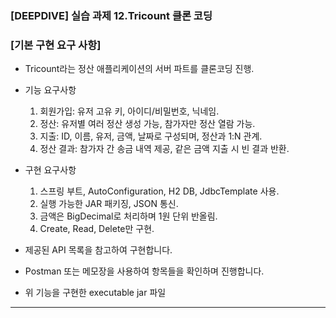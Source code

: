 ### [DEEPDIVE] 실습 과제 12.Tricount 클론 코딩

### [기본 구현 요구 사항]

- Tricount라는 정산 애플리케이션의 서버 파트를 클론코딩 진행.

- 기능 요구사항
  1. 회원가입: 유저 고유 키, 아이디/비밀번호, 닉네임.
  2. 정산: 유저별 여러 정산 생성 가능, 참가자만 정산 열람 가능.
  3. 지출: ID, 이름, 유저, 금액, 날짜로 구성되며, 정산과 1:N 관계.
  4. 정산 결과: 참가자 간 송금 내역 제공, 같은 금액 지출 시 빈 결과 반환.

- 구현 요구사항
  1. 스프링 부트, AutoConfiguration, H2 DB, JdbcTemplate 사용.
  2. 실행 가능한 JAR 패키징, JSON 통신.
  3. 금액은 BigDecimal로 처리하며 1원 단위 반올림.
  4. Create, Read, Delete만 구현.

- 제공된 API 목록을 참고하여 구현합니다.
  
- Postman 또는 메모장을 사용하여 항목들을 확인하며 진행합니다.

- 위 기능을 구현한 executable jar 파일
  
---
